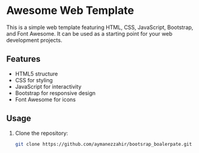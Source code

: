 # Awesome Web Template

This is a simple web template featuring HTML, CSS, JavaScript, Bootstrap, and Font Awesome. It can be used as a starting point for your web development projects.

## Features

- HTML5 structure
- CSS for styling
- JavaScript for interactivity
- Bootstrap for responsive design
- Font Awesome for icons

## Usage

1. Clone the repository:
   ```bash
   git clone https://github.com/aymanezzahir/bootsrap_boalerpate.git

